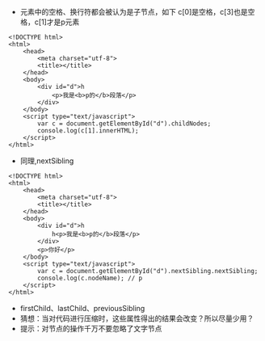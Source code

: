 - 元素中的空格、换行符都会被认为是子节点，如下
c[0]是空格，c[3]也是空格，c[1]才是p元素
```
<!DOCTYPE html>
<html>
	<head>
		<meta charset="utf-8">
		<title></title>
	</head>
	<body>
		<div id="d">h
			<p>我是<b>p的</b>段落</p>
		</div>
	</body>
	<script type="text/javascript">
		var c = document.getElementById("d").childNodes;
		console.log(c[1].innerHTML);
	</script>
</html>
```
- 同理,nextSibling
```
<!DOCTYPE html>
<html>
	<head>
		<meta charset="utf-8">
		<title></title>
	</head>
	<body>
		<div id="d">h
			h<p>我是<b>p的</b>段落</p>
		</div>
		<p>你好</p>
	</body>
	<script type="text/javascript">
		var c = document.getElementById("d").nextSibling.nextSibling;
		console.log(c.nodeName); // p
	</script>
</html>
```
- firstChild、lastChild、previousSibling
- 猜想：当对代码进行压缩时，这些属性得出的结果会改变？所以尽量少用？
- 提示：对节点的操作千万不要忽略了文字节点